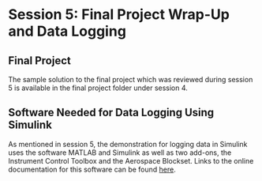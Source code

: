 # Session 5: Final Project Wrap-Up and Data Logging

## Final Project
The sample solution to the final project which was reviewed during session 5 is available in the final project folder under session 4.

## Software Needed for Data Logging Using Simulink
As mentioned in session 5, the demonstration for logging data in Simulink uses the software MATLAB and Simulink as well as two add-ons, the Instrument Control Toolbox and the Aerospace Blockset. Links to the online documentation for this software can be found [here](https://docs.google.com/document/d/1yLpU3r8ddTW1j8wUCquHIzXUr6ubLOO2YhhUy5JZ4gQ/edit).
